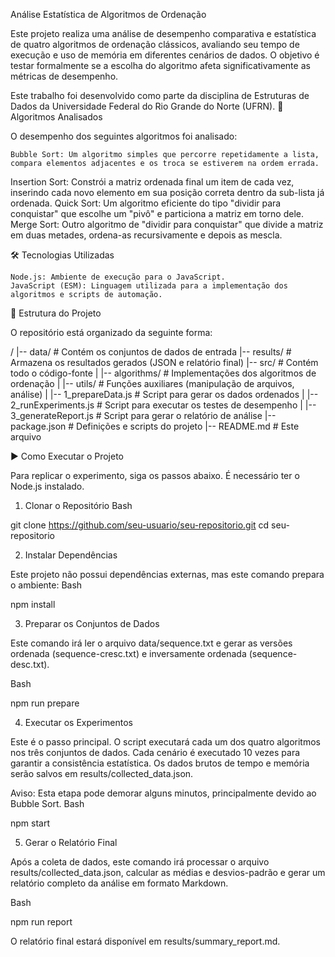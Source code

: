 Análise Estatística de Algoritmos de Ordenação

Este projeto realiza uma análise de desempenho comparativa e estatística de quatro algoritmos de ordenação clássicos, avaliando seu tempo de execução e uso de memória em diferentes cenários de dados. O objetivo é testar formalmente se a escolha do algoritmo afeta significativamente as métricas de desempenho.

Este trabalho foi desenvolvido como parte da disciplina de Estruturas de Dados da Universidade Federal do Rio Grande do Norte (UFRN).
🚀 Algoritmos Analisados

O desempenho dos seguintes algoritmos foi analisado:

    Bubble Sort: Um algoritmo simples que percorre repetidamente a lista, compara elementos adjacentes e os troca se estiverem na ordem errada.

Insertion Sort: Constrói a matriz ordenada final um item de cada vez, inserindo cada novo elemento em sua posição correta dentro da sub-lista já ordenada.
Quick Sort: Um algoritmo eficiente do tipo "dividir para conquistar" que escolhe um "pivô" e particiona a matriz em torno dele.
Merge Sort: Outro algoritmo de "dividir para conquistar" que divide a matriz em duas metades, ordena-as recursivamente e depois as mescla.

🛠️ Tecnologias Utilizadas

    Node.js: Ambiente de execução para o JavaScript.
    JavaScript (ESM): Linguagem utilizada para a implementação dos algoritmos e scripts de automação.

📂 Estrutura do Projeto

O repositório está organizado da seguinte forma:

/
|-- data/                 # Contém os conjuntos de dados de entrada
|-- results/              # Armazena os resultados gerados (JSON e relatório final)
|-- src/                  # Contém todo o código-fonte
|   |-- algorithms/       # Implementações dos algoritmos de ordenação
|   |-- utils/            # Funções auxiliares (manipulação de arquivos, análise)
|   |-- 1_prepareData.js  # Script para gerar os dados ordenados
|   |-- 2_runExperiments.js # Script para executar os testes de desempenho
|   |-- 3_generateReport.js # Script para gerar o relatório de análise
|-- package.json          # Definições e scripts do projeto
|-- README.md             # Este arquivo

▶️ Como Executar o Projeto

Para replicar o experimento, siga os passos abaixo. É necessário ter o Node.js instalado.
1. Clonar o Repositório
Bash

git clone https://github.com/seu-usuario/seu-repositorio.git
cd seu-repositorio

2. Instalar Dependências

Este projeto não possui dependências externas, mas este comando prepara o ambiente:
Bash

npm install

3. Preparar os Conjuntos de Dados

Este comando irá ler o arquivo data/sequence.txt e gerar as versões ordenada (sequence-cresc.txt) e inversamente ordenada (sequence-desc.txt).

Bash

npm run prepare

4. Executar os Experimentos

Este é o passo principal. O script executará cada um dos quatro algoritmos nos três conjuntos de dados. Cada cenário é executado 10 vezes para garantir a consistência estatística. Os dados brutos de tempo e memória serão salvos em results/collected_data.json.

Aviso: Esta etapa pode demorar alguns minutos, principalmente devido ao Bubble Sort.
Bash

npm start

5. Gerar o Relatório Final

Após a coleta de dados, este comando irá processar o arquivo results/collected_data.json, calcular as médias e desvios-padrão e gerar um relatório completo da análise em formato Markdown.

Bash

npm run report

O relatório final estará disponível em results/summary_report.md.